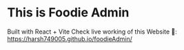 # This is Foodie Admin 
Built with React + Vite
Check live working of this Website 🔗:  https://harsh749005.github.io/foodieAdmin/

